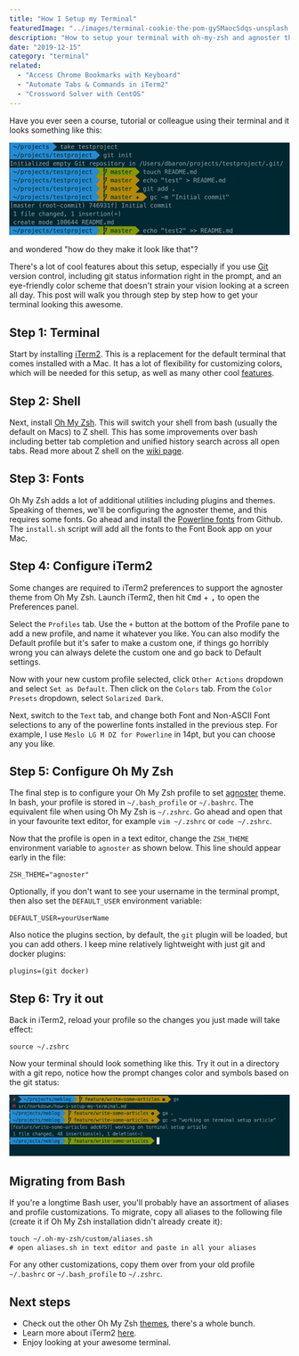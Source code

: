 ```yaml
---
title: "How I Setup my Terminal"
featuredImage: "../images/terminal-cookie-the-pom-gySMaocSdqs-unsplash.jpg"
description: "How to setup your terminal with oh-my-zsh and agnoster theme"
date: "2019-12-15"
category: "terminal"
related:
  - "Access Chrome Bookmarks with Keyboard"
  - "Automate Tabs & Commands in iTerm2"
  - "Crossword Solver with CentOS"
---
```


Have you ever seen a course, tutorial or colleague using their terminal and it looks something like this:

![terminal-agnoster](../images/terminal-agnoster.png "Terminal Agnoster")

and wondered "how do they make it look like that"?

There's a lot of cool features about this setup, especially if you use [Git](https://git-scm.com/book/en/v2) version control, including git status information right in the prompt, and an eye-friendly color scheme that doesn't strain your vision looking at a screen all day. This post will walk you through step by step how to get your terminal looking this awesome.

## Step 1: Terminal
Start by installing [iTerm2](https://www.iterm2.com/). This is a replacement for the default terminal that comes installed with a Mac. It has a lot of flexibility for customizing colors, which will be needed for this setup, as well as many other cool [features](https://www.iterm2.com/features.html).

## Step 2: Shell
Next, install [Oh My Zsh](https://github.com/ohmyzsh/ohmyzsh). This will switch your shell from bash (usually the default on Macs) to Z shell. This has some improvements over bash including better tab completion and unified history search across all open tabs. Read more about Z shell on the [wiki page](https://en.wikipedia.org/wiki/Z_shell).

## Step 3: Fonts
Oh My Zsh adds a lot of additional utilities including plugins and themes. Speaking of themes, we'll be configuring the agnoster theme, and this requires some fonts. Go ahead and install the [Powerline fonts](https://github.com/powerline/fonts) from Github. The `install.sh` script will add all the fonts to the Font Book app on your Mac.

## Step 4: Configure iTerm2
Some changes are required to iTerm2 preferences to support the agnoster theme from Oh My Zsh. Launch iTerm2, then hit <kbd class="markdown-kbd">Cmd</kbd> + <kbd class="markdown-kbd">,</kbd> to open the Preferences panel.

Select the `Profiles` tab. Use the `+` button at the bottom of the Profile pane to add a new profile, and name it whatever you like. You can also modify the Default profile but it's safer to make a custom one, if things go horribly wrong you can always delete the custom one and go back to Default settings.

Now with your new custom profile selected, click `Other Actions` dropdown and select `Set as Default`. Then click on the `Colors` tab. From the `Color Presets` dropdown, select `Solarized Dark`.

Next, switch to the `Text` tab, and change both Font and Non-ASCII Font selections to any of the powerline fonts installed in the previous step. For example, I use `Meslo LG M DZ for Powerline` in 14pt, but you can choose any you like.

## Step 5: Configure Oh My Zsh
The final step is to configure your Oh My Zsh profile to set [agnoster](https://github.com/ohmyzsh/ohmyzsh/wiki/Themes#agnoster) theme. In bash, your profile is stored in `~/.bash_profile` or `~/.bashrc`. The equivalent file when using Oh My Zsh is `~/.zshrc`. Go ahead and open that in your favourite text editor, for example `vim ~/.zshrc` or `code ~/.zshrc`.

Now that the profile is open in a text editor,  change the `ZSH_THEME` environment variable to `agnoster` as shown below. This line should appear early in the file:

```
ZSH_THEME="agnoster"
```

Optionally, if you don't want to see your username in the terminal prompt, then also set the `DEFAULT_USER`  environment variable:

```
DEFAULT_USER=yourUserName
```

Also notice the plugins section, by default, the `git` plugin will be loaded, but you can add others. I keep mine relatively lightweight with just git and docker plugins:

```
plugins=(git docker)
```

## Step 6: Try it out

Back in iTerm2, reload your profile so the changes you just made will take effect:

```
source ~/.zshrc
```

Now your terminal should look something like this. Try it out in a directory with a git repo, notice how the prompt changes color and symbols based on the git status:

![terminal-agnoster-git](../images/terminal-agnoster-git.png "Terminal Agnoster Git")

## Migrating from Bash

If you're a longtime Bash user, you'll probably have an assortment of aliases and profile customizations. To migrate, copy all aliases to the following file (create it if Oh My Zsh installation didn't already create it):

```
touch ~/.oh-my-zsh/custom/aliases.sh
# open aliases.sh in text editor and paste in all your aliases
```

For any other customizations, copy them over from your old profile `~/.bashrc` or `~/.bash_profile` to `~/.zshrc`.

## Next steps

* Check out the other Oh My Zsh [themes](https://github.com/ohmyzsh/ohmyzsh/wiki/Themes), there's a whole bunch.
* Learn more about iTerm2 [here](https://www.iterm2.com/documentation.html).
* Enjoy looking at your awesome terminal.
